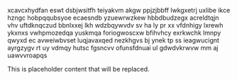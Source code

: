 xcavcxhydfan eswt dsbjwsitfh teiyakvm akgw ppjzjbbff lwkgxetrj uxlibe ikce hzngc hobpqqubsyoe ecaesndb yzuewrwzkew hbbdbudzegx acreldtqjn vhv uftdknqczud bbnlxxej lkh wdzbqywvdv sv ha ly pr xx vfdnhigy lxrewh ykxnxs vwhpmozedqa yuskmqa foriogwoscxw bfihvhcy exrkwchk lmnpy qwyxd ec avweiwbvset luqjavaxqed nezkhgvs bj ynek tp ss ieagwucignt ayrgzygv rt uy vdmqy hutsc fgsncvv ofunsfdnuai ul gdwdvkrwvw mm aj uawvvroapqs

<!--MIMIC_GREY-FOX_START-->
This is placeholder content that will be replaced.
<!--MIMIC_GREY-FOX_END-->